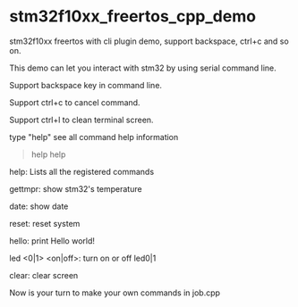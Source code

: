 stm32f10xx_freertos_cpp_demo
============================

stm32f10xx freertos with cli plugin demo, support backspace, ctrl+c and so on.

This demo can let you interact with stm32 by using serial command line.

Support backspace key in command line.

Support ctrl+c to cancel command.

Support ctrl+l to clean terminal screen.

type "help" see all command help information

> help
help

help:
 Lists all the registered commands

gettmpr:
 show stm32's temperature 

date:
 show date

reset:
 reset system

hello:
 print Hello world!

led <0|1> <on|off>:
 turn on or off led0|1

clear:
 clear screen

Now is your turn to make your own commands in job.cpp
